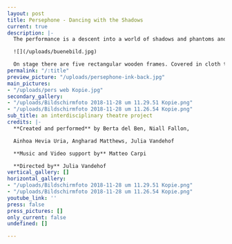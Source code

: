 ```yaml
---
layout: post
title: Persephone - Dancing with the Shadows
current: true
description: |-
  The performance is a descent into a world of shadows and phantoms and is inspired by the Greek myth of Persephone. The narrative alludes to the cyclical nature of life-death and to the idea of resurrection, questioning what it means to embrace _death-in-life._ The audience is invited into an atmospheric world where they encounter embodied movement, non-linear storytelling, soundscape and shapes in light causing striking shadows.

  ![](/uploads/buenebild.jpg)

  On stage there are five rectangular wooden frames. Covered in cloth they show shadowed shapes, consequently acting as a backdrop to the projected media of ink in water. They are the stage set and stage partners whilst being objects. The Boxes can be moved throughout the play creating images and sceneries. The performers move with, through and in them.
permalink: "/:title"
preview_picture: "/uploads/persephone-ink-back.jpg"
main_pictures:
- "/uploads/pers web Kopie.jpg"
secondary_gallery:
- "/uploads/Bildschirmfoto 2018-11-28 um 11.29.51 Kopie.png"
- "/uploads/Bildschirmfoto 2018-11-28 um 11.26.54 Kopie.png"
sub_title: an interdisciplinary theatre project
credits: |-
  **Created and performed** by Berta del Ben, Niall Fallon,

  Ainhoa Hevia Uria, Angharad Matthews, Julia Vandehof

  **Music and Video support by** Matteo Carpi

  **Directed by** Julia Vandehof
vertical_gallery: []
horizontal_gallery:
- "/uploads/Bildschirmfoto 2018-11-28 um 11.29.51 Kopie.png"
- "/uploads/Bildschirmfoto 2018-11-28 um 11.26.54 Kopie.png"
youtube_link: ''
press: false
press_pictures: []
only_current: false
undefined: []

---
```

